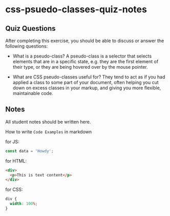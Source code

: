 # css-psuedo-classes-quiz-notes

## Quiz Questions

After completing this exercise, you should be able to discuss or answer the following questions:

- What is a pseudo-class?
  A pseudo-class is a selector that selects elements that are in a specific state, e.g. they are the first element of their type, or they are being hovered over by the mouse pointer.

- What are CSS pseudo-classes useful for?
  They tend to act as if you had applied a class to some part of your document, often helping you cut down on excess classes in your markup, and giving you more flexible, maintainable code.

## Notes

All student notes should be written here.

How to write `Code Examples` in markdown

for JS:

```javascript
const data = 'Howdy';
```

for HTML:

```html
<div>
  <p>This is text content</p>
</div>
```

for CSS:

```css
div {
  width: 100%;
}
```
